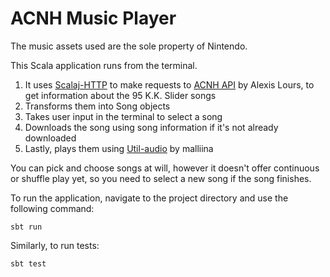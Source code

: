 # ACNH Music Player

The music assets used are the sole property of Nintendo.

This Scala application runs from the terminal.

1. It uses [Scalaj-HTTP](https://github.com/scalaj/scalaj-http) to make requests to [ACNH API](http://acnhapi.com/) by Alexis Lours, to get information about the 95 K.K. Slider songs
2. Transforms them into Song objects
3. Takes user input in the terminal to select a song
4. Downloads the song using song information if it's not already downloaded
5. Lastly, plays them using [Util-audio](https://github.com/malliina/util-audio) by malliina

You can pick and choose songs at will, however it doesn't offer continuous or shuffle play yet, so you need to select a new song if the song finishes.

To run the application, navigate to the project directory and use the following command:

    sbt run

Similarly, to run tests:

    sbt test
